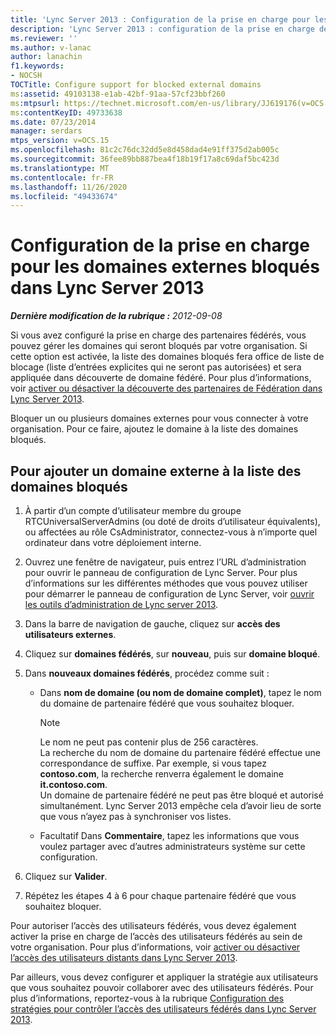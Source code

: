```yaml
---
title: 'Lync Server 2013 : Configuration de la prise en charge pour les domaines externes bloqués'
description: 'Lync Server 2013 : configuration de la prise en charge des domaines externes bloqués.'
ms.reviewer: ''
ms.author: v-lanac
author: lanachin
f1.keywords:
- NOCSH
TOCTitle: Configure support for blocked external domains
ms:assetid: 49103138-e1ab-42bf-91aa-57cf23bbf260
ms:mtpsurl: https://technet.microsoft.com/en-us/library/JJ619176(v=OCS.15)
ms:contentKeyID: 49733638
ms.date: 07/23/2014
manager: serdars
mtps_version: v=OCS.15
ms.openlocfilehash: 81c2c76dc32dd5e8d458dad4e91ff375d2ab005c
ms.sourcegitcommit: 36fee89bb887bea4f18b19f17a8c69daf5bc423d
ms.translationtype: MT
ms.contentlocale: fr-FR
ms.lasthandoff: 11/26/2020
ms.locfileid: "49433674"
---
```

# <a name="configure-support-for-blocked-external-domains-in-lync-server-2013"></a>Configuration de la prise en charge pour les domaines externes bloqués dans Lync Server 2013

<div data-xmlns="http://www.w3.org/1999/xhtml">

<div class="topic" data-xmlns="http://www.w3.org/1999/xhtml" data-msxsl="urn:schemas-microsoft-com:xslt" data-cs="https://msdn.microsoft.com/">

<div data-asp="https://msdn2.microsoft.com/asp">



</div>

<div id="mainSection">

<div id="mainBody">

<span> </span>

_**Dernière modification de la rubrique :** 2012-09-08_

Si vous avez configuré la prise en charge des partenaires fédérés, vous pouvez gérer les domaines qui seront bloqués par votre organisation. Si cette option est activée, la liste des domaines bloqués fera office de liste de blocage (liste d’entrées explicites qui ne seront pas autorisées) et sera appliquée dans découverte de domaine fédéré. Pour plus d’informations, voir [activer ou désactiver la découverte des partenaires de Fédération dans Lync Server 2013](lync-server-2013-enable-or-disable-discovery-of-federation-partners.md).

Bloquer un ou plusieurs domaines externes pour vous connecter à votre organisation. Pour ce faire, ajoutez le domaine à la liste des domaines bloqués.

<div>

## <a name="to-add-an-external-domain-to-the-list-of-blocked-domains"></a>Pour ajouter un domaine externe à la liste des domaines bloqués

1.  À partir d’un compte d’utilisateur membre du groupe RTCUniversalServerAdmins (ou doté de droits d’utilisateur équivalents), ou affectées au rôle CsAdministrator, connectez-vous à n’importe quel ordinateur dans votre déploiement interne.

2.  Ouvrez une fenêtre de navigateur, puis entrez l’URL d’administration pour ouvrir le panneau de configuration de Lync Server. Pour plus d’informations sur les différentes méthodes que vous pouvez utiliser pour démarrer le panneau de configuration de Lync Server, voir [ouvrir les outils d’administration de Lync server 2013](lync-server-2013-open-lync-server-administrative-tools.md).

3.  Dans la barre de navigation de gauche, cliquez sur **accès des utilisateurs externes**.

4.  Cliquez sur **domaines fédérés**, sur **nouveau**, puis sur **domaine bloqué**.

5.  Dans **nouveaux domaines fédérés**, procédez comme suit :
    
      - Dans **nom de domaine (ou nom de domaine complet)**, tapez le nom du domaine de partenaire fédéré que vous souhaitez bloquer.
        
        <div>
        

        > [!NOTE]  
        > Le nom ne peut pas contenir plus de 256 caractères.<BR>La recherche du nom de domaine du partenaire fédéré effectue une correspondance de suffixe. Par exemple, si vous tapez <STRONG>contoso.com</STRONG>, la recherche renverra également le domaine <STRONG>it.contoso.com</STRONG>.<BR>Un domaine de partenaire fédéré ne peut pas être bloqué et autorisé simultanément. Lync Server 2013 empêche cela d’avoir lieu de sorte que vous n’ayez pas à synchroniser vos listes.

        
        </div>
    
      - Facultatif Dans **Commentaire**, tapez les informations que vous voulez partager avec d’autres administrateurs système sur cette configuration.

6.  Cliquez sur **Valider**.

7.  Répétez les étapes 4 à 6 pour chaque partenaire fédéré que vous souhaitez bloquer.

Pour autoriser l’accès des utilisateurs fédérés, vous devez également activer la prise en charge de l’accès des utilisateurs fédérés au sein de votre organisation. Pour plus d’informations, voir [activer ou désactiver l’accès des utilisateurs distants dans Lync Server 2013](lync-server-2013-enable-or-disable-remote-user-access.md).

Par ailleurs, vous devez configurer et appliquer la stratégie aux utilisateurs que vous souhaitez pouvoir collaborer avec des utilisateurs fédérés. Pour plus d’informations, reportez-vous à la rubrique [Configuration des stratégies pour contrôler l’accès des utilisateurs fédérés dans Lync Server 2013](lync-server-2013-configure-policies-to-control-federated-user-access.md).

</div>

</div>

<span> </span>

</div>

</div>

</div>

